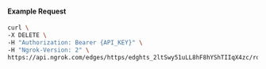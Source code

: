 <!-- Code generated for API Clients. DO NOT EDIT. -->

#### Example Request

```bash
curl \
-X DELETE \
-H "Authorization: Bearer {API_KEY}" \
-H "Ngrok-Version: 2" \
https://api.ngrok.com/edges/https/edghts_2ltSwy51uLL8hF8hYShTIIqX4zc/routes/edghtsrt_2ltSwvbPOPe6jmx2feTe66mjo8I/backend
```
